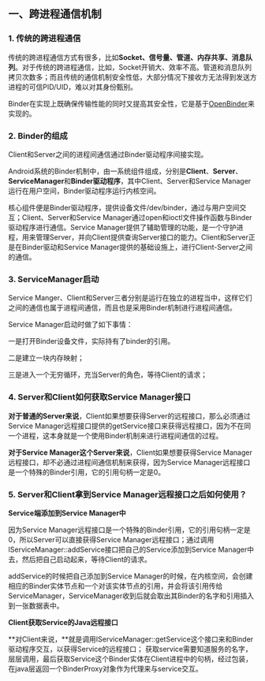 ## 一、跨进程通信机制

### 1. 传统的跨进程通信

传统的跨进程通信方式有很多，比如**Socket、信号量、管道、内存共享、消息队列**。对于传统的跨进程通信，比如，Socket开销大、效率不高。管道和消息队列拷贝次数多；而且传统的通信机制安全性低，大部分情况下接收方无法得到发送方进程的可信PID/UID，难以对其身份甄别。

Binder在实现上既确保传输性能的同时又提高其安全性，它是基于[OpenBinder](http://www.angryredplanet.com/~hackbod/openbinder/docs/html/BinderIPCMechanism.html)来实现的。



### 2. Binder的组成

Client和Server之间的进程间通信通过Binder驱动程序间接实现。

Android系统的Binder机制中，由一系统组件组成，分别是**Client**、**Server**、**ServiceManager**和**Binder驱动程序**，其中Client、Server和Service Manager运行在用户空间，Binder驱动程序运行内核空间。

核心组件便是Binder驱动程序，提供设备文件/dev/binder，通过与用户空间交互；Client、Server和Service Manager通过open和ioctl文件操作函数与Binder驱动程序进行通信。Service Manager提供了辅助管理的功能，是一个守护进程，用来管理Server，并向Client提供查询Server接口的能力。Client和Server正是在Binder驱动和Service Manager提供的基础设施上，进行Client-Server之间的通信。



### 3. ServiceManager启动

Service Manger、Client和Server三者分别是运行在独立的进程当中，这样它们之间的通信也属于进程间通信，而且也是采用Binder机制进行进程间通信。

Service Manager启动时做了如下事情：

一是打开Binder设备文件，实际持有了binder的引用。

二是建立一块内存映射；

三是进入一个无穷循环，充当Server的角色，等待Client的请求；



### 4. Server和Client如何获取Service Manager接口

**对于普通的Server来说**，Client如果想要获得Server的远程接口，那么必须通过Service Manager远程接口提供的getService接口来获得远程接口，因为不在同一个进程，这本身就是一个使用Binder机制来进行进程间通信的过程。

**对于Service Manager这个Server来说**，Client如果想要获得Service Manager远程接口，却不必通过进程间通信机制来获得，因为Service Manager远程接口是一个特殊的Binder引用，它的引用句柄一定是0。



### 5. Server和Client拿到Service Manager远程接口之后如何使用？

**Service端添加到Service Manager中**

因为Service Manager远程接口是一个特殊的Binder引用，它的引用句柄一定是0，所以Server可以直接获得Service Manager远程接口；通过调用IServiceManager::addService接口把自己的Service添加到Service Manager中去，然后把自己启动起来，等待Client的请求。

addService的时候把自己添加到Service Manager的时候，在内核空间，会创建相应的Binder实体节点和一个对该实体节点的引用，并会将该引用传给ServiceManager，ServiceManager收到后就会取出其Binder的名字和引用插入到一张数据表中。



**Client获取Service的Java远程接口**

**对Client来说，**就是调用IServiceManager::getService这个接口来和Binder驱动程序交互，以获得Service的远程接口； 获取service需要知道服务的名字，层层调用，最后获取Service这个Binder实体在Client进程中的句柄，经过包装，在java层返回一个BinderProxy对象作为代理来与service交互。